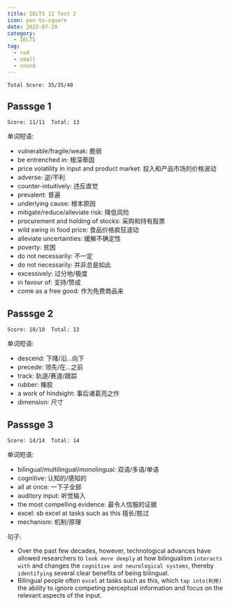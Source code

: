 ```yaml
---
title: IELTS 12 Test 2
icon: pen-to-square
date: 2022-07-20
category:
  - IELTS
tag:
  - red
  - small
  - round
---
```


`Total Score: 35/35/40`

## Passsge 1

`Score: 11/11  Total: 13`

单词短语:

- vulnerable/fragile/weak: 脆弱
- be entrenched in: 根深蒂固
- price volatility in input and product market: 投入和产品市场的价格波动
- adverse: 逆/不利
- counter-intuitively: 违反直觉
- prevalent: 普遍
- underlying cause: 根本原因
- mitigate/reduce/alleviate risk: 降低风险
- procurement and holding of stocks: 采购和持有股票
- wild swing in food price: 食品价格疯狂波动
- alleviate uncertainties: 缓解不确定性
- poverty: 贫困
- do not necessarily: 不一定
- do not necessarily: 并非总是如此
- excessively: 过分地/极度
- in favour of: 支持/赞成
- come as a free good: 作为免费商品来

## Passsge 2

`Score: 10/10  Total: 13`

单词短语:

- descend: 下降/沿...向下
- precede: 领先/在...之前
- track: 轨道/赛道/跟踪
- rubber: 橡胶
- a work of hindsight: 事后诸葛亮之作
- dimension: 尺寸

## Passsge 3

`Score: 14/14  Total: 14`

单词短语:

- bilingual/multilingual/monolingual: 双语/多语/单语
- cognitive: 认知的/感知的
- all at once: 一下子全部
- auditory input: 听觉输入
- the most compelling evidence: 最令人信服的证据
- excel: sb excel at tasks such as this 擅长/胜过
- mechanism: 机制/原理

句子:

- Over the past few decades, however, technological advances have allowed researchers to `look more deeply` at how bilingualism `interacts with` and changes the `cognitive and neurological systems`, thereby `identifying` several clear benefits of being bilingual.
- Bilingual people often `excel` at tasks such as this, which `tap into(利用)` the ability to ignore competing perceptual information and focus on the relevant aspects of the input.
